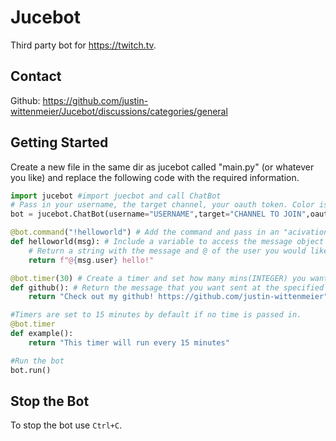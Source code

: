 # Jucebot
Third party bot for https://twitch.tv.
## Contact
Github: https://github.com/justin-wittenmeier/Jucebot/discussions/categories/general
## Getting Started
Create a new file in the same dir as jucebot called "main.py" (or whatever you like) and replace the following code with the required information.
``` py
import jucebot #import juecbot and call ChatBot
# Pass in your username, the target channel, your oauth token. Color is optional. (cadet blue by default)
bot = jucebot.ChatBot(username="USERNAME",target="CHANNEL TO JOIN",oauth="TWITCH OAUTH") 

@bot.command("!helloworld") # Add the command and pass in an "acivation" phrase.
def helloworld(msg): # Include a variable to access the message object data. (msg.user; msg.message)
    # Return a string with the message and @ of the user you would like to target.
    return f"@{msg.user} hello!"

@bot.timer(30) # Create a timer and set how many mins(INTEGER) you want between the message to be sent
def github(): # Return the message that you want sent at the specified interval.
    return "Check out my github! https://github.com/justin-wittenmeier"

#Timers are set to 15 minutes by default if no time is passed in.
@bot.timer
def example():
    return "This timer will run every 15 minutes"

#Run the bot
bot.run()
```
## Stop the Bot
To stop the bot use `Ctrl+C`.